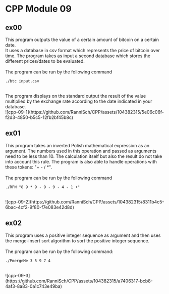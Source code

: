 # CPP Module 09

## ex00
This program outputs the value of a certain amount of bitcoin on a certain date. <br>
It uses a database in csv format which represents the price of bitcoin over time. The program takes as input a second database which stores the different prices/dates to be evaluated.  <br>
<br>
The program can be run by the following command 
```
./btc input.csv
```
 <br>
The program displays on the standard output the result of the value multiplied by the exchange rate according to the date indicated in your database. 
<br>
![cpp-09-1](https://github.com/RanniSch/CPP/assets/104382315/5e06c06f-f2d3-4850-b5c5-12fb2bf45b8c)


## ex01
This program takes an inverted Polish mathematical expression as an argument. The numbers used in this operation and passed as arguments need to be less than 10. The calculation itself but also the result do not take into account this rule. The program is also able to handle operations with these tokens: "+ - / *".  <br>
<br>
The program can be run by the following command 
```
./RPN "8 9 * 9 - 9 - 9 - 4 - 1 +"
```
<br>
![cpp-09-2](https://github.com/RanniSch/CPP/assets/104382315/8311b4c5-6bac-4cf2-9f80-f7e083e42d8d)


## ex02
This program uses a positive integer sequence as argument and then uses the merge-insert sort algorithm to sort the positive integer sequence.  <br>
<br>
The program can be run by the following command: 
```
./PmergeMe 3 5 9 7 4
```
<br>
![cpp-09-3](https://github.com/RanniSch/CPP/assets/104382315/a7406317-bcb8-4af3-8a83-0a1c743e49ba)
